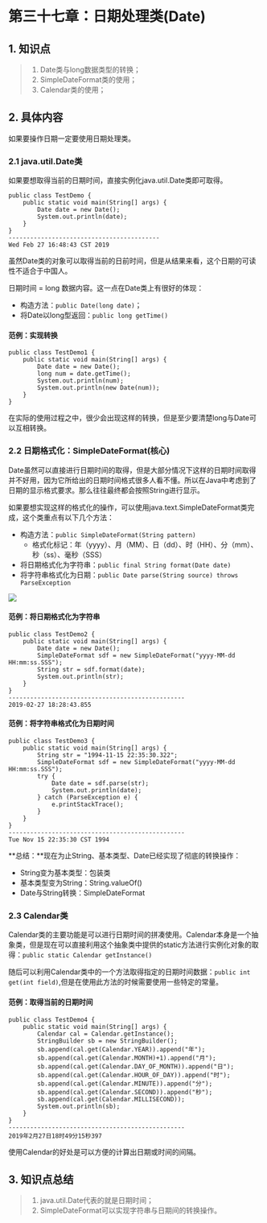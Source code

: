 # 第三十七章：日期处理类(Date)

## 1. 知识点
> 1. Date类与long数据类型的转换；
> 2. SimpleDateFormat类的使用；
> 3. Calendar类的使用；

## 2. 具体内容
如果要操作日期一定要使用日期处理类。
### 2.1  java.util.Date类
如果要想取得当前的日期时间，直接实例化java.util.Date类即可取得。
```
public class TestDemo {
    public static void main(String[] args) {
        Date date = new Date();
        System.out.println(date);
    }
}
------------------------------------------
Wed Feb 27 16:48:43 CST 2019
```
虽然Date类的对象可以取得当前的日前时间，但是从结果来看，这个日期的可读性不适合于中国人。

日期时间 = long 数据内容。这一点在Date类上有很好的体现：
* 构造方法：`public Date(long date)`；
* 将Date以long型返回：`public long getTime()`

#### 范例：实现转换
```
public class TestDemo1 {
    public static void main(String[] args) {
        Date date = new Date();
        long num = date.getTime();
        System.out.println(num);
        System.out.println(new Date(num));
    }
}
```
在实际的使用过程之中，很少会出现这样的转换，但是至少要清楚long与Date可以互相转换。
### 2.2 日期格式化：SimpleDateFormat(核心)
Date虽然可以直接进行日期时间的取得，但是大部分情况下这样的日期时间取得并不好用，因为它所给出的日期时间格式很多人看不懂。所以在Java中考虑到了日期的显示格式要求。那么往往最终都会按照String进行显示。

如果要想实现这样的格式化的操作，可以使用java.text.SimpleDateFormat类完成，这个类重点有以下几个方法：
* 构造方法：`public SimpleDateFormat(String pattern)`
  * 格式化标记：年（yyyy）、月（MM）、日（dd）、时（HH）、分（mm）、秒（ss）、毫秒（SSS）
* 将日期格式化为字符串：`public final String format(Date date)`
* 将字符串格式化为日期：`public Date parse(String source) throws ParseException`

![](assets/2019-02-27-日期操作类-a6e3c272.png)

#### 范例：将日期格式化为字符串
```
public class TestDemo2 {
    public static void main(String[] args) {
        Date date = new Date();
        SimpleDateFormat sdf = new SimpleDateFormat("yyyy-MM-dd HH:mm:ss.SSS");
        String str = sdf.format(date);
        System.out.println(str);
    }
}
-------------------------------------------------
2019-02-27 18:28:43.855
```
#### 范例：将字符串格式化为日期时间
```
public class TestDemo3 {
    public static void main(String[] args) {
        String str = "1994-11-15 22:35:30.322";
        SimpleDateFormat sdf = new SimpleDateFormat("yyyy-MM-dd HH:mm:ss.SSS");
        try {
            Date date = sdf.parse(str);
            System.out.println(date);
        } catch (ParseException e) {
            e.printStackTrace();
        }
    }
}
-------------------------------------------------
Tue Nov 15 22:35:30 CST 1994
```
**总结：**现在为止String、基本类型、Date已经实现了彻底的转换操作：
* String变为基本类型：包装类
* 基本类型变为String：String.valueOf()
* Date与String转换：SimpleDateFormat

### 2.3 Calendar类
Calendar类的主要功能是可以进行日期时间的拼凑使用。Calendar本身是一个抽象类，但是现在可以直接利用这个抽象类中提供的static方法进行实例化对象的取得：`public static Calendar getInstance()`

随后可以利用Calendar类中的一个方法取得指定的日期时间数据：`public int get(int field)`,但是在使用此方法的时候需要使用一些特定的常量。
#### 范例：取得当前的日期时间
```
public class TestDemo4 {
    public static void main(String[] args) {
        Calendar cal = Calendar.getInstance();
        StringBuilder sb = new StringBuilder();
        sb.append(cal.get(Calendar.YEAR)).append("年");
        sb.append(cal.get(Calendar.MONTH)+1).append("月");
        sb.append(cal.get(Calendar.DAY_OF_MONTH)).append("日");
        sb.append(cal.get(Calendar.HOUR_OF_DAY)).append("时");
        sb.append(cal.get(Calendar.MINUTE)).append("分");
        sb.append(cal.get(Calendar.SECOND)).append("秒");
        sb.append(cal.get(Calendar.MILLISECOND));
        System.out.println(sb);
    }
}
-------------------------------------------------
2019年2月27日18时49分15秒397
```
使用Calendar的好处是可以方便的计算出日期或时间的间隔。
## 3. 知识点总结
> 1. java.util.Date代表的就是日期时间；
> 2. SimpleDateFormat可以实现字符串与日期间的转换操作。
